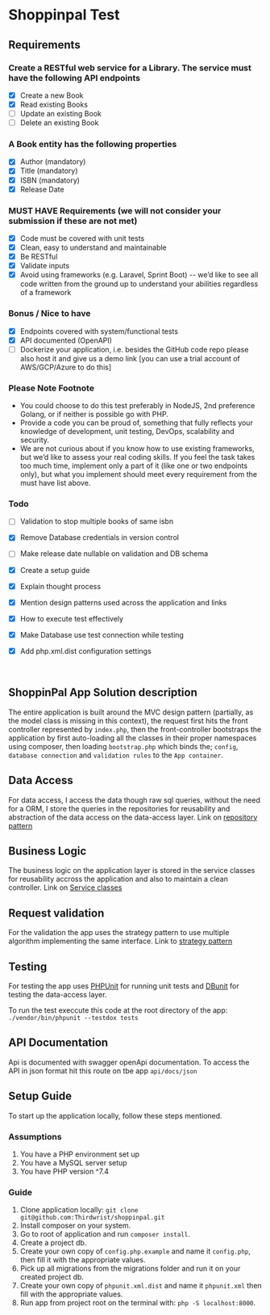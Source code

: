 # Shoppinpal Test

## Requirements

### Create a RESTful web service for a Library. The service must have the following API endpoints

- [x] Create a new Book
- [x] Read existing Books
- [ ] Update an existing Book
- [ ] Delete an existing Book

### A Book entity has the following properties

- [x] Author (mandatory)
- [x] Title (mandatory)
- [x] ISBN (mandatory)
- [x] Release Date

### MUST HAVE Requirements (we will not consider your submission if these are not met)

- [x] Code must be covered with unit tests
- [x] Clean, easy to understand and maintainable
- [x] Be RESTful
- [x] Validate inputs
- [x] Avoid using frameworks (e.g. Laravel, Sprint Boot) -- we’d like to see all code written
from the ground up to understand your abilities regardless of a framework

### Bonus / Nice to have

- [x] Endpoints covered with system/functional tests
- [x] API documented (OpenAPI)
- [ ] Dockerize your application, i.e. besides the GitHub code repo please also host it and
give us a demo link [you can use a trial account of AWS/GCP/Azure to do this]

### Please Note Footnote

- You could choose to do this test preferably in NodeJS, 2nd preference Golang, or if
neither is possible go with PHP.
- Provide a code you can be proud of, something that fully reflects your knowledge of
development, unit testing, DevOps, scalability and security.
- We are not curious about if you know how to use existing frameworks, but we’d like to
assess your real coding skills.
If you feel the task takes too much time, implement only a part of it (like one or two
endpoints only), but what you implement should meet every requirement from the must
have list above.

### Todo

- [ ] Validation to stop multiple books of same isbn
- [x] Remove Database credentials in version control
- [ ] Make release date nullable on validation and DB schema
- [x] Create a setup guide
- [x] Explain thought process
- [x] Mention design patterns used across the application and links
- [x] How to execute test effectively
- [x] Make Database use test connection while testing
- [x] Add php.xml.dist configuration settings  
  
  <br />

## ShoppinPal App Solution description

The entire application is built around the MVC design pattern (partially, as the model class is missing in this context), the request first hits the 
front controller represented by `index.php`, then the front-controller bootstraps the
application by first auto-loading all the classes in their proper namespaces using composer, then loading
`bootstrap.php` which binds the; `config`, `database connection` and `validation rules` to the `App container`.  

## Data Access

 For data access, I access the data though raw sql queries, without the need for a ORM, I store the queries in the 
 repositories for reusability and abstraction of the data access on the data-access layer. Link on [repository pattern](https://makingloops.com/why-should-you-use-the-repository-pattern/) 

## Business Logic

 The business logic on the application layer is stored in the service classes for reusability accross the application
 and also to maintain a clean controller. Link on [Service classes](http://www.imperativedesign.net/insights/what-is-a-service-class-in-php/)

## Request validation

 For the validation the app uses the strategy pattern to use multiple algorithm implementing the same interface.
 Link to [strategy pattern](https://refactoring.guru/design-patterns/strategy/php/example#lang-features)

## Testing

 For testing the app uses [PHPUnit](https://phpunit.de/) for running unit tests and [DBunit](https://phpunit.de/manual/6.5/en/database.html) for testing the data-access layer.

 To run the test execcute this code at the root directory of the app:  
    ``./vendor/bin/phpunit --testdox tests``

## API Documentation

Api is documented with swagger openApi documentation. To access the API in json format hit this route on tbe app
`api/docs/json`
## Setup Guide

To start up the application locally, follow these steps mentioned.

### Assumptions

1. You have a PHP environment set up
2. You have a MySQL server setup
3. You have PHP version ^7.4

### Guide

1. Clone application locally: `git clone git@github.com:Thirdwrist/shoppinpal.git`
2. Install composer on your system.
3. Go to root of application and run `composer install`.
4. Create a project db.
5. Create your own copy of `config.php.example` and name it `config.php`, then fill it with the appropriate values.
6. Pick up all migrations from the migrations folder and run it on your created project db.
7. Create your own copy of `phpunit.xml.dist` and name it `phpunit.xml` then fill with the appropriate values.
8. Run app from project root on the terminal with: `php -S localhost:8000`.
